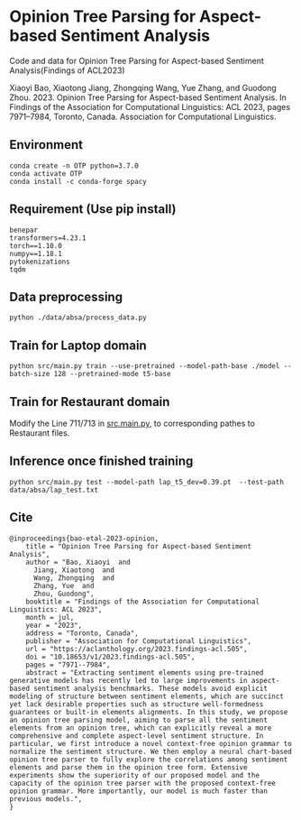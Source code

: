 # Opinion Tree Parsing for Aspect-based Sentiment Analysis
Code and data for Opinion Tree Parsing for Aspect-based Sentiment Analysis(Findings of ACL2023)

Xiaoyi Bao, Xiaotong Jiang, Zhongqing Wang, Yue Zhang, and Guodong Zhou. 2023. Opinion Tree Parsing for Aspect-based Sentiment Analysis. In Findings of the Association for Computational Linguistics: ACL 2023, pages 7971–7984, Toronto, Canada. Association for Computational Linguistics.

## Environment
    conda create -n OTP python=3.7.0
    conda activate OTP
    conda install -c conda-forge spacy

## Requirement (Use pip install)
    benepar
    transformers=4.23.1 
    torch==1.10.0
    numpy==1.18.1 
    pytokenizations
    tqdm
## Data preprocessing 

    python ./data/absa/process_data.py
    

## Train for Laptop domain

    python src/main.py train --use-pretrained --model-path-base ./model --batch-size 128 --pretrained-mode t5-base


## Train for Restaurant domain 

Modify the Line 711/713 in  [src.main.py](opinion_tree_parsing/src/main.py), to corresponding pathes to Restaurant files. 
    
    
## Inference once finished training

    python src/main.py test --model-path lap_t5_dev=0.39.pt  --test-path data/absa/lap_test.txt
    
## Cite
    @inproceedings{bao-etal-2023-opinion,
        title = "Opinion Tree Parsing for Aspect-based Sentiment Analysis",
        author = "Bao, Xiaoyi  and
          Jiang, Xiaotong  and
          Wang, Zhongqing  and
          Zhang, Yue  and
          Zhou, Guodong",
        booktitle = "Findings of the Association for Computational Linguistics: ACL 2023",
        month = jul,
        year = "2023",
        address = "Toronto, Canada",
        publisher = "Association for Computational Linguistics",
        url = "https://aclanthology.org/2023.findings-acl.505",
        doi = "10.18653/v1/2023.findings-acl.505",
        pages = "7971--7984",
        abstract = "Extracting sentiment elements using pre-trained generative models has recently led to large improvements in aspect-based sentiment analysis benchmarks. These models avoid explicit modeling of structure between sentiment elements, which are succinct yet lack desirable properties such as structure well-formedness guarantees or built-in elements alignments. In this study, we propose an opinion tree parsing model, aiming to parse all the sentiment elements from an opinion tree, which can explicitly reveal a more comprehensive and complete aspect-level sentiment structure. In particular, we first introduce a novel context-free opinion grammar to normalize the sentiment structure. We then employ a neural chart-based opinion tree parser to fully explore the correlations among sentiment elements and parse them in the opinion tree form. Extensive experiments show the superiority of our proposed model and the capacity of the opinion tree parser with the proposed context-free opinion grammar. More importantly, our model is much faster than previous models.",
    }
